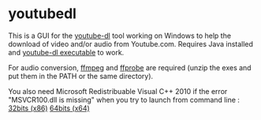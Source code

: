 # youtubedl
This is a GUI for the [youtube-dl](https://github.com/ytdl-org/youtube-dl) tool working on Windows to help the download of video and/or audio from Youtube.com. Requires Java installed and [youtube-dl executable](https://yt-dl.org/downloads/2018.06.19/youtube-dl.exe) to work.

For audio conversion, [ffmpeg](https://github.com/vot/ffbinaries-prebuilt/releases/download/v3.4/ffmpeg-3.4-win-64.zip) and [ffprobe](https://github.com/vot/ffbinaries-prebuilt/releases/download/v3.4/ffprobe-3.4-win-64.zip) are required (unzip the exes and put them in the PATH or the same directory).

You also need Microsoft Redistribuable Visual C++ 2010 if the error "MSVCR100.dll is missing" when you try to launch from command line : 
[32bits (x86)](https://www.microsoft.com/fr-fr/download/details.aspx?id=5555) 
[64bits (x64)](https://www.microsoft.com/fr-fr/download/details.aspx?id=14632)

